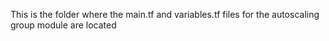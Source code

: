 This is the folder where the main.tf and variables.tf files for the autoscaling group module are located
